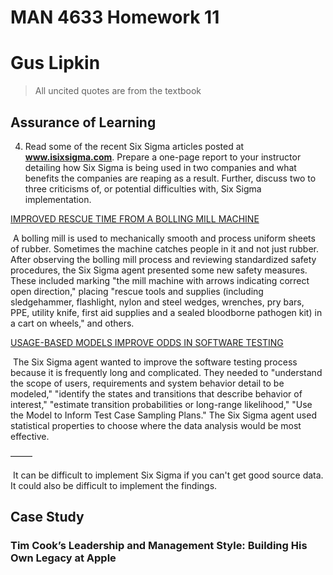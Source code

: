 # MAN 4633 Homework 11

# Gus Lipkin

> All uncited quotes are from the textbook

## Assurance of Learning

4. Read some of the recent Six Sigma articles posted at **www.isixsigma.com**. Prepare a one-page report to your instructor detailing how Six Sigma is being used in two companies and what benefits the companies are reaping as a result. Further, discuss two to three criticisms of, or potential difficulties with, Six Sigma implementation.



[IMPROVED RESCUE TIME FROM A BOLLING MILL MACHINE](https://www.isixsigma.com/implementation/case-studies/improved-rescue-time-from-a-bolling-mill-machine/)

​	A bolling mill is used to mechanically smooth and process uniform sheets of rubber. Sometimes the machine catches people in it and not just rubber. After observing the bolling mill process and reviewing standardized safety procedures, the Six Sigma agent presented some new safety measures. These included marking "the mill machine with arrows indicating correct open direction," placing "rescue tools and supplies (including sledgehammer, flashlight, nylon and steel wedges, wrenches, pry bars, PPE, utility knife, first aid supplies and a sealed bloodborne pathogen kit) in a cart on wheels," and others.

[USAGE-BASED MODELS IMPROVE ODDS IN SOFTWARE TESTING](https://www.isixsigma.com/tools-templates/software/usage-based-models-improve-odds-software-testing/)

​	The Six Sigma agent wanted to improve the software testing process because it is frequently long and complicated. They needed to "understand the scope of users, requirements and system behavior detail to be modeled," "identify the states and transitions that describe behavior of interest," "estimate transition probabilities or long-range likelihood," "Use the Model to Inform Test Case Sampling Plans." The Six Sigma agent used statistical properties to choose where the data analysis would be most effective.

–––––

​	It can be difficult to implement Six Sigma if you can't get good source data. It could also be difficult to implement the findings.

<div style="page-break-after: always; break-after: page;"></div>

## Case Study

### Tim Cook’s Leadership and Management Style: Building His Own Legacy at Apple

